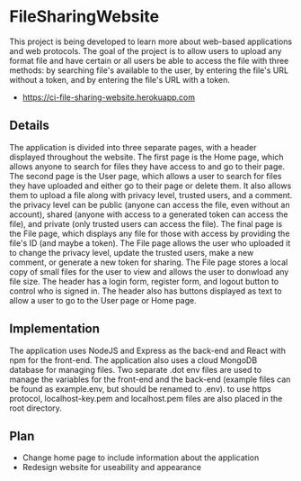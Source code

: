 # FileSharingWebsite
This project is being developed to learn more about web-based applications and web protocols. The goal
of the project is to allow users to upload any format file and have certain or all users be able to
access the file with three methods: by searching file's available to the user, by entering the file's URL
without a token, and by entering the file's URL with a token.
* https://ci-file-sharing-website.herokuapp.com
## Details
The application is divided into three separate pages, with a header displayed throughout the website.
The first page is the Home page, which allows anyone to search for files they have access to and go
to their page. The second page is the User page, which allows a user to search for files they have
uploaded and either go to their page or delete them. It also allows them to upload a file along with
privacy level, trusted users, and a comment. the privacy level can be public (anyone can access the file,
even without an account), shared (anyone with access to a generated token can access the file), and
private (only trusted users can access the file). The final page is the File page, which displays any
file for those with access by providing the file's ID (and maybe a token). The File page allows the
user who uploaded it to change the privacy level, update the trusted users, make a new comment, or
generate a new token for sharing. The File page stores a local copy of small files for the user to
view and allows the user to donwload any file size. The header has a login form, register form, and
logout button to control who is signed in. The header also has buttons displayed as text to allow a
user to go to the User page or Home page.
## Implementation
The application uses NodeJS and Express as the back-end and React with npm for the front-end. The
application also uses a cloud MongoDB database for managing files. Two separate .dot env files are
used to manage the variables for the front-end and the back-end (example files can be found as
example.env, but should be renamed to .env). to use https protocol, localhost-key.pem and
localhost.pem files are also placed in the root directory.
## Plan
* Change home page to include information about the application
* Redesign website for useability and appearance